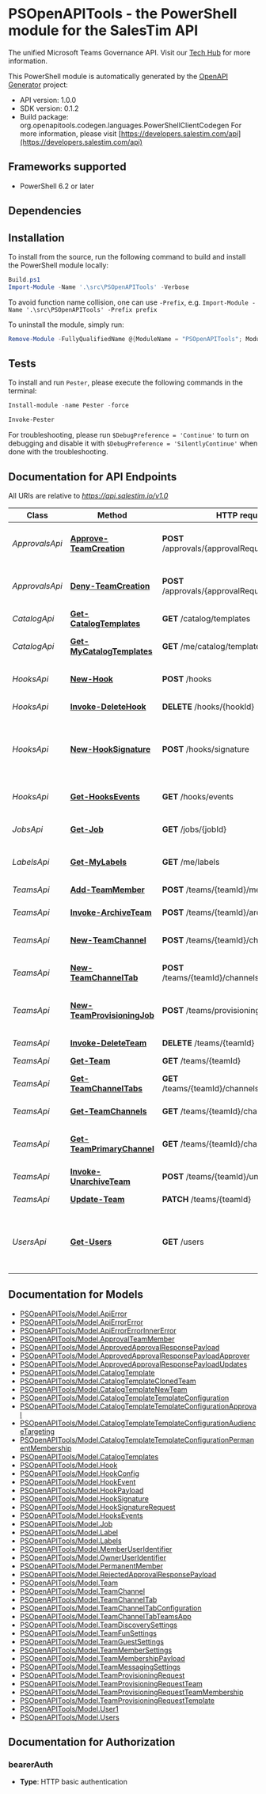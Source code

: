 # PSOpenAPITools - the PowerShell module for the SalesTim API

The unified Microsoft Teams Governance API. Visit our [Tech Hub](https://developers.salestim.com/api/) for more information.


This PowerShell module is automatically generated by the [OpenAPI Generator](https://openapi-generator.tech) project:

- API version: 1.0.0
- SDK version: 0.1.2
- Build package: org.openapitools.codegen.languages.PowerShellClientCodegen
    For more information, please visit [https://developers.salestim.com/api](https://developers.salestim.com/api)

<a name="frameworks-supported"></a>
## Frameworks supported
- PowerShell 6.2 or later

<a name="dependencies"></a>
## Dependencies

<a name="installation"></a>
## Installation


To install from the source, run the following command to build and install the PowerShell module locally:
```powershell
Build.ps1
Import-Module -Name '.\src\PSOpenAPITools' -Verbose
```

To avoid function name collision, one can use `-Prefix`, e.g. `Import-Module -Name '.\src\PSOpenAPITools' -Prefix prefix`

To uninstall the module, simply run:
```powershell
Remove-Module -FullyQualifiedName @{ModuleName = "PSOpenAPITools"; ModuleVersion = "0.1.2"}
```

<a name="tests"></a>
## Tests

To install and run `Pester`, please execute the following commands in the terminal:

```powershell
Install-module -name Pester -force

Invoke-Pester
```

For troubleshooting, please run `$DebugPreference = 'Continue'` to turn on debugging and disable it with `$DebugPreference = 'SilentlyContinue'` when done with the troubleshooting.

## Documentation for API Endpoints

All URIs are relative to *https://api.salestim.io/v1.0*

Class | Method | HTTP request | Description
------------ | ------------- | ------------- | -------------
*ApprovalsApi* | [**Approve-TeamCreation**](docs/ApprovalsApi.md#Approve-TeamCreation) | **POST** /approvals/{approvalRequestId}/approve | Approve a team creation request
*ApprovalsApi* | [**Deny-TeamCreation**](docs/ApprovalsApi.md#Deny-TeamCreation) | **POST** /approvals/{approvalRequestId}/reject | Reject a team creation request
*CatalogApi* | [**Get-CatalogTemplates**](docs/CatalogApi.md#Get-CatalogTemplates) | **GET** /catalog/templates | Get teams templates
*CatalogApi* | [**Get-MyCatalogTemplates**](docs/CatalogApi.md#Get-MyCatalogTemplates) | **GET** /me/catalog/templates | Get my teams templates
*HooksApi* | [**New-Hook**](docs/HooksApi.md#New-Hook) | **POST** /hooks | Create a new webhook
*HooksApi* | [**Invoke-DeleteHook**](docs/HooksApi.md#Invoke-DeleteHook) | **DELETE** /hooks/{hookId} | Delete a webhook
*HooksApi* | [**New-HookSignature**](docs/HooksApi.md#New-HookSignature) | **POST** /hooks/signature | Generate a signature from a secret and a webhook payload
*HooksApi* | [**Get-HooksEvents**](docs/HooksApi.md#Get-HooksEvents) | **GET** /hooks/events | Get webhooks events
*JobsApi* | [**Get-Job**](docs/JobsApi.md#Get-Job) | **GET** /jobs/{jobId} | Get information about a job
*LabelsApi* | [**Get-MyLabels**](docs/LabelsApi.md#Get-MyLabels) | **GET** /me/labels | Get my sensitivity labels
*TeamsApi* | [**Add-TeamMember**](docs/TeamsApi.md#Add-TeamMember) | **POST** /teams/{teamId}/members | Add a team member
*TeamsApi* | [**Invoke-ArchiveTeam**](docs/TeamsApi.md#Invoke-ArchiveTeam) | **POST** /teams/{teamId}/archive | Archive a team
*TeamsApi* | [**New-TeamChannel**](docs/TeamsApi.md#New-TeamChannel) | **POST** /teams/{teamId}/channels | Create a new team channel
*TeamsApi* | [**New-TeamChannelTab**](docs/TeamsApi.md#New-TeamChannelTab) | **POST** /teams/{teamId}/channels/{channelId}/tabs | Create a new team channel tab
*TeamsApi* | [**New-TeamProvisioningJob**](docs/TeamsApi.md#New-TeamProvisioningJob) | **POST** /teams/provisioning | Create a new team based on a template
*TeamsApi* | [**Invoke-DeleteTeam**](docs/TeamsApi.md#Invoke-DeleteTeam) | **DELETE** /teams/{teamId} | Delete a team
*TeamsApi* | [**Get-Team**](docs/TeamsApi.md#Get-Team) | **GET** /teams/{teamId} | Get a team
*TeamsApi* | [**Get-TeamChannelTabs**](docs/TeamsApi.md#Get-TeamChannelTabs) | **GET** /teams/{teamId}/channels/{channelId}/tabs | Get team channel tabs
*TeamsApi* | [**Get-TeamChannels**](docs/TeamsApi.md#Get-TeamChannels) | **GET** /teams/{teamId}/channels | Get team channels
*TeamsApi* | [**Get-TeamPrimaryChannel**](docs/TeamsApi.md#Get-TeamPrimaryChannel) | **GET** /teams/{teamId}/channels/primary | Get the primary channel of a team
*TeamsApi* | [**Invoke-UnarchiveTeam**](docs/TeamsApi.md#Invoke-UnarchiveTeam) | **POST** /teams/{teamId}/unarchive | Unarchive a team
*TeamsApi* | [**Update-Team**](docs/TeamsApi.md#Update-Team) | **PATCH** /teams/{teamId} | Update a team
*UsersApi* | [**Get-Users**](docs/UsersApi.md#Get-Users) | **GET** /users | Retreive users from your Microsoft 365 environment


## Documentation for Models

 - [PSOpenAPITools/Model.ApiError](docs/ApiError.md)
 - [PSOpenAPITools/Model.ApiErrorError](docs/ApiErrorError.md)
 - [PSOpenAPITools/Model.ApiErrorErrorInnerError](docs/ApiErrorErrorInnerError.md)
 - [PSOpenAPITools/Model.ApprovalTeamMember](docs/ApprovalTeamMember.md)
 - [PSOpenAPITools/Model.ApprovedApprovalResponsePayload](docs/ApprovedApprovalResponsePayload.md)
 - [PSOpenAPITools/Model.ApprovedApprovalResponsePayloadApprover](docs/ApprovedApprovalResponsePayloadApprover.md)
 - [PSOpenAPITools/Model.ApprovedApprovalResponsePayloadUpdates](docs/ApprovedApprovalResponsePayloadUpdates.md)
 - [PSOpenAPITools/Model.CatalogTemplate](docs/CatalogTemplate.md)
 - [PSOpenAPITools/Model.CatalogTemplateClonedTeam](docs/CatalogTemplateClonedTeam.md)
 - [PSOpenAPITools/Model.CatalogTemplateNewTeam](docs/CatalogTemplateNewTeam.md)
 - [PSOpenAPITools/Model.CatalogTemplateTemplateConfiguration](docs/CatalogTemplateTemplateConfiguration.md)
 - [PSOpenAPITools/Model.CatalogTemplateTemplateConfigurationApproval](docs/CatalogTemplateTemplateConfigurationApproval.md)
 - [PSOpenAPITools/Model.CatalogTemplateTemplateConfigurationAudienceTargeting](docs/CatalogTemplateTemplateConfigurationAudienceTargeting.md)
 - [PSOpenAPITools/Model.CatalogTemplateTemplateConfigurationPermanentMembership](docs/CatalogTemplateTemplateConfigurationPermanentMembership.md)
 - [PSOpenAPITools/Model.CatalogTemplates](docs/CatalogTemplates.md)
 - [PSOpenAPITools/Model.Hook](docs/Hook.md)
 - [PSOpenAPITools/Model.HookConfig](docs/HookConfig.md)
 - [PSOpenAPITools/Model.HookEvent](docs/HookEvent.md)
 - [PSOpenAPITools/Model.HookPayload](docs/HookPayload.md)
 - [PSOpenAPITools/Model.HookSignature](docs/HookSignature.md)
 - [PSOpenAPITools/Model.HookSignatureRequest](docs/HookSignatureRequest.md)
 - [PSOpenAPITools/Model.HooksEvents](docs/HooksEvents.md)
 - [PSOpenAPITools/Model.Job](docs/Job.md)
 - [PSOpenAPITools/Model.Label](docs/Label.md)
 - [PSOpenAPITools/Model.Labels](docs/Labels.md)
 - [PSOpenAPITools/Model.MemberUserIdentifier](docs/MemberUserIdentifier.md)
 - [PSOpenAPITools/Model.OwnerUserIdentifier](docs/OwnerUserIdentifier.md)
 - [PSOpenAPITools/Model.PermanentMember](docs/PermanentMember.md)
 - [PSOpenAPITools/Model.RejectedApprovalResponsePayload](docs/RejectedApprovalResponsePayload.md)
 - [PSOpenAPITools/Model.Team](docs/Team.md)
 - [PSOpenAPITools/Model.TeamChannel](docs/TeamChannel.md)
 - [PSOpenAPITools/Model.TeamChannelTab](docs/TeamChannelTab.md)
 - [PSOpenAPITools/Model.TeamChannelTabConfiguration](docs/TeamChannelTabConfiguration.md)
 - [PSOpenAPITools/Model.TeamChannelTabTeamsApp](docs/TeamChannelTabTeamsApp.md)
 - [PSOpenAPITools/Model.TeamDiscoverySettings](docs/TeamDiscoverySettings.md)
 - [PSOpenAPITools/Model.TeamFunSettings](docs/TeamFunSettings.md)
 - [PSOpenAPITools/Model.TeamGuestSettings](docs/TeamGuestSettings.md)
 - [PSOpenAPITools/Model.TeamMemberSettings](docs/TeamMemberSettings.md)
 - [PSOpenAPITools/Model.TeamMembershipPayload](docs/TeamMembershipPayload.md)
 - [PSOpenAPITools/Model.TeamMessagingSettings](docs/TeamMessagingSettings.md)
 - [PSOpenAPITools/Model.TeamProvisioningRequest](docs/TeamProvisioningRequest.md)
 - [PSOpenAPITools/Model.TeamProvisioningRequestTeam](docs/TeamProvisioningRequestTeam.md)
 - [PSOpenAPITools/Model.TeamProvisioningRequestTeamMembership](docs/TeamProvisioningRequestTeamMembership.md)
 - [PSOpenAPITools/Model.TeamProvisioningRequestTemplate](docs/TeamProvisioningRequestTemplate.md)
 - [PSOpenAPITools/Model.User1](docs/User1.md)
 - [PSOpenAPITools/Model.Users](docs/Users.md)


## Documentation for Authorization


### bearerAuth


- **Type**: HTTP basic authentication

